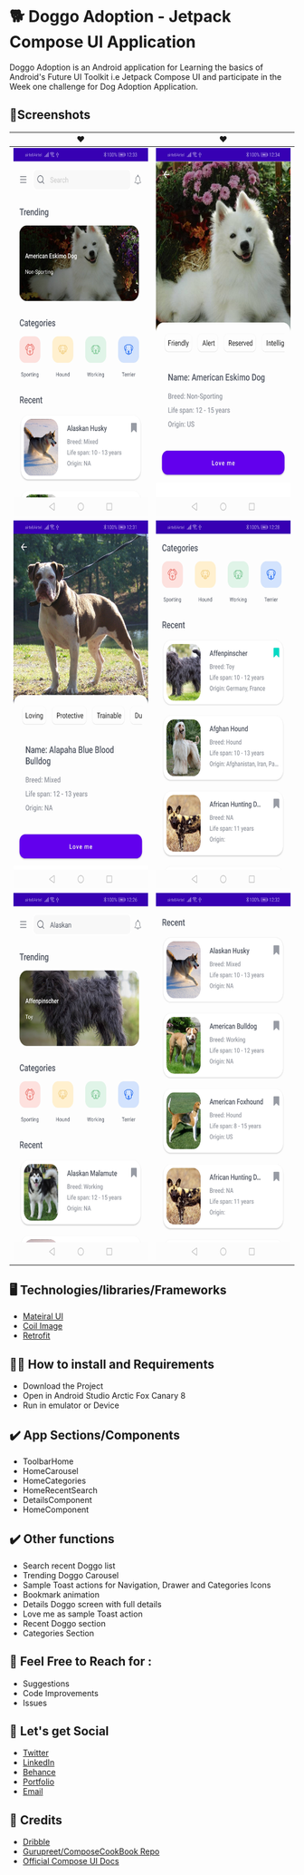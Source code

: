 # 🐕 Doggo Adoption - Jetpack Compose UI Application
Doggo Adoption is an Android application for Learning the basics of Android's Future UI Toolkit i.e Jetpack Compose UI and participate in the Week one challenge for Dog Adoption Application. 

## 📱Screenshots
♥️ | ♥️
------------ | -------------
<img src="https://github.com/worstkiller/doggo_jetpack_compose_challenge_one/blob/master/screenshots/Screenshot_20210302_003359_com.vikas.doggoadoption.jpg" height="649" width="300">|<img src="https://github.com/worstkiller/doggo_jetpack_compose_challenge_one/blob/master/screenshots/Screenshot_20210302_003415_com.vikas.doggoadoption.jpg" height="649" width="300">
<img src="https://github.com/worstkiller/doggo_jetpack_compose_challenge_one/blob/master/screenshots/Screenshot_20210302_003150_com.vikas.doggoadoption.jpg" height="649" width="300">|<img src="https://github.com/worstkiller/doggo_jetpack_compose_challenge_one/blob/master/screenshots/Screenshot_20210302_002856_com.vikas.doggoadoption.jpg" height="649" width="300">
<img src="https://github.com/worstkiller/doggo_jetpack_compose_challenge_one/blob/master/screenshots/Screenshot_20210302_002642_com.vikas.doggoadoption.jpg" height="649" width="300">|<img src="https://github.com/worstkiller/doggo_jetpack_compose_challenge_one/blob/master/screenshots/Screenshot_20210302_003215_com.vikas.doggoadoption.jpg" height="649" width="300">

## 🖥️ Technologies/libraries/Frameworks
- [Mateiral UI](https://developer.android.com/jetpack/androidx/releases/compose-material)
- [Coil Image](https://github.com/chrisbanes/accompanist/blob/main/coil/README.md)
- [Retrofit](https://square.github.io/retrofit/)


## 👩‍💻 How to install and Requirements
- Download the Project
- Open in Android Studio Arctic Fox Canary 8 
- Run in emulator or Device


## ✔️ App Sections/Components
* ToolbarHome
* HomeCarousel
* HomeCategories
* HomeRecentSearch
* DetailsComponent
* HomeComponent

## ✔️ Other functions
- Search recent Doggo list
- Trending Doggo Carousel
- Sample Toast actions for Navigation, Drawer and Categories Icons
- Bookmark animation 
- Details Doggo screen with full details
- Love me as sample Toast action 
- Recent Doggo section
- Categories Section


## 💁 Feel Free to Reach for :
 * Suggestions
 * Code Improvements
 * Issues


## 🤝 Let's get Social
 * [Twitter](https://twitter.com/vikaskum09)
 * [LinkedIn](https://www.linkedin.com/in/vikaskumar09/)
 * [Behance](https://www.behance.net/vikaskum)
 * [Portfolio](https://vikas.dev)
 * [Email](mailto:contactvikasrajput@gmail.com)


## 🙏 Credits
- [Dribble](https://dribbble.com/shots/6638006-Food-App)
- [Gurupreet/ComposeCookBook Repo](https://github.com/Gurupreet/ComposeCookBook/tree/master/app/src/main/java/com/guru/composecookbook/ui/)
- [Official Compose UI Docs](https://developer.android.com/jetpack/compose)

